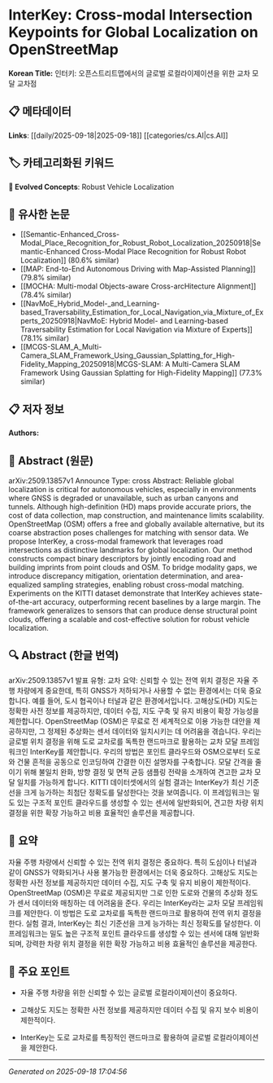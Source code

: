 
# InterKey: Cross-modal Intersection Keypoints for Global Localization on OpenStreetMap

**Korean Title:** 인터키: 오픈스트리트맵에서의 글로벌 로컬라이제이션을 위한 교차 모달 교차점

## 📋 메타데이터

**Links**: [[daily/2025-09-18|2025-09-18]] [[categories/cs.AI|cs.AI]]

## 🏷️ 카테고리화된 키워드
**🚀 Evolved Concepts**: Robust Vehicle Localization

## 🔗 유사한 논문
- [[Semantic-Enhanced_Cross-Modal_Place_Recognition_for_Robust_Robot_Localization_20250918|Semantic-Enhanced Cross-Modal Place Recognition for Robust Robot Localization]] (80.6% similar)
- [[MAP: End-to-End Autonomous Driving with Map-Assisted Planning]] (79.8% similar)
- [[MOCHA: Multi-modal Objects-aware Cross-arcHitecture Alignment]] (78.4% similar)
- [[NavMoE_Hybrid_Model-_and_Learning-based_Traversability_Estimation_for_Local_Navigation_via_Mixture_of_Experts_20250918|NavMoE: Hybrid Model- and Learning-based Traversability Estimation for Local Navigation via Mixture of Experts]] (78.1% similar)
- [[MCGS-SLAM_A_Multi-Camera_SLAM_Framework_Using_Gaussian_Splatting_for_High-Fidelity_Mapping_20250918|MCGS-SLAM: A Multi-Camera SLAM Framework Using Gaussian Splatting for High-Fidelity Mapping]] (77.3% similar)

## 📋 저자 정보

**Authors:** 

## 📄 Abstract (원문)

arXiv:2509.13857v1 Announce Type: cross 
Abstract: Reliable global localization is critical for autonomous vehicles, especially in environments where GNSS is degraded or unavailable, such as urban canyons and tunnels. Although high-definition (HD) maps provide accurate priors, the cost of data collection, map construction, and maintenance limits scalability. OpenStreetMap (OSM) offers a free and globally available alternative, but its coarse abstraction poses challenges for matching with sensor data. We propose InterKey, a cross-modal framework that leverages road intersections as distinctive landmarks for global localization. Our method constructs compact binary descriptors by jointly encoding road and building imprints from point clouds and OSM. To bridge modality gaps, we introduce discrepancy mitigation, orientation determination, and area-equalized sampling strategies, enabling robust cross-modal matching. Experiments on the KITTI dataset demonstrate that InterKey achieves state-of-the-art accuracy, outperforming recent baselines by a large margin. The framework generalizes to sensors that can produce dense structural point clouds, offering a scalable and cost-effective solution for robust vehicle localization.

## 🔍 Abstract (한글 번역)

arXiv:2509.13857v1 발표 유형: 교차
요약: 신뢰할 수 있는 전역 위치 결정은 자율 주행 차량에게 중요한데, 특히 GNSS가 저하되거나 사용할 수 없는 환경에서는 더욱 중요합니다. 예를 들어, 도시 협곡이나 터널과 같은 환경에서입니다. 고해상도(HD) 지도는 정확한 사전 정보를 제공하지만, 데이터 수집, 지도 구축 및 유지 비용이 확장 가능성을 제한합니다. OpenStreetMap (OSM)은 무료로 전 세계적으로 이용 가능한 대안을 제공하지만, 그 정제된 추상화는 센서 데이터와 일치시키는 데 어려움을 겪습니다. 우리는 글로벌 위치 결정을 위해 도로 교차로를 독특한 랜드마크로 활용하는 교차 모달 프레임워크인 InterKey를 제안합니다. 우리의 방법은 포인트 클라우드와 OSM으로부터 도로와 건물 흔적을 공동으로 인코딩하여 간결한 이진 설명자를 구축합니다. 모달 간격을 줄이기 위해 불일치 완화, 방향 결정 및 면적 균등 샘플링 전략을 소개하여 견고한 교차 모달 일치를 가능하게 합니다. KITTI 데이터셋에서의 실험 결과는 InterKey가 최신 기준선을 크게 능가하는 최첨단 정확도를 달성한다는 것을 보여줍니다. 이 프레임워크는 밀도 있는 구조적 포인트 클라우드를 생성할 수 있는 센서에 일반화되어, 견고한 차량 위치 결정을 위한 확장 가능하고 비용 효율적인 솔루션을 제공합니다.

## 📝 요약

자율 주행 차량에서 신뢰할 수 있는 전역 위치 결정은 중요하다. 특히 도심이나 터널과 같이 GNSS가 약화되거나 사용 불가능한 환경에서는 더욱 중요하다. 고해상도 지도는 정확한 사전 정보를 제공하지만 데이터 수집, 지도 구축 및 유지 비용이 제한적이다. OpenStreetMap (OSM)은 무료로 제공되지만 그로 인한 도로와 건물의 추상화 정도가 센서 데이터와 매칭하는 데 어려움을 준다. 우리는 InterKey라는 교차 모달 프레임워크를 제안한다. 이 방법은 도로 교차로를 독특한 랜드마크로 활용하여 전역 위치 결정을 한다. 실험 결과, InterKey는 최신 기준선을 크게 능가하는 최신 정확도를 달성한다. 이 프레임워크는 밀도 높은 구조적 포인트 클라우드를 생성할 수 있는 센서에 대해 일반화되며, 강력한 차량 위치 결정을 위한 확장 가능하고 비용 효율적인 솔루션을 제공한다.

## 🎯 주요 포인트

- 자율 주행 차량을 위한 신뢰할 수 있는 글로벌 로컬라이제이션이 중요하다.

- 고해상도 지도는 정확한 사전 정보를 제공하지만 데이터 수집 및 유지 보수 비용이 제한적이다.

- InterKey는 도로 교차로를 특징적인 랜드마크로 활용하여 글로벌 로컬라이제이션을 제안한다.

---

*Generated on 2025-09-18 17:04:56*